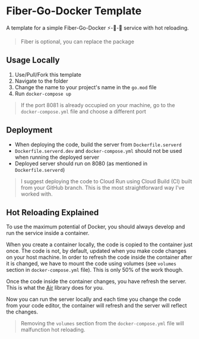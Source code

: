# Fiber-Go-Docker Template

A template for a simple Fiber-Go-Docker ⚡️-🐀-🐳 service with hot reloading.

> Fiber is optional, you can replace the package

## Usage Locally

1. Use/Pull/Fork this template
2. Navigate to the folder
3. Change the name to your project's name in the `go.mod` file
4. Run `docker-compose up`

> If the port 8081 is already occupied on your machine, go to
the `docker-compose.yml` file and choose a different port

## Deployment

- When deploying the code, build the server from `Dockerfile.serverd`
- `Dockerfile.serverd.dev` and `docker-compose.yml` should not be used when running
the deployed server
- Deployed server should run on 8080 (as mentioned in `Dockerfile.serverd`)

> I suggest deploying the code to Cloud Run using Cloud Build (CI) built from your
GitHub branch. This is the most straightforward way I've worked with.

## Hot Reloading Explained

To use the maximum potential of Docker, you should always develop and run
the service inside a container.

When you create a container locally, the code is copied to the container
just once. The code is not, by default, updated when you make code changes
on your host machine. In order to refresh the code inside the container after
it is changed, we have to mount the code using volumes (see `volumes` section
in `docker-compose.yml` file). This is only 50% of the work though.

Once the code inside the container changes, you have refresh the server. This
is what the [Air](https://github.com/cosmtrek/air) library does for you.

Now you can run the server locally and each time you change the code
from your code editor, the container will refresh and the server will reflect
the changes.

> Removing the `volumes` section from the `docker-compose.yml` file will
malfunction hot reloading.
